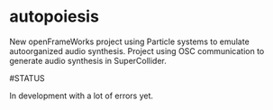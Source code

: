 # autopoiesis

New openFrameWorks project using Particle systems to emulate autoorganized audio synthesis.
Project using OSC communication to generate audio synthesis in SuperCollider.

#STATUS

In development with a lot of errors yet.
